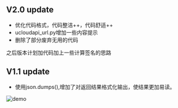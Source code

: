 ## V2.0 update

- 优化代码格式，代码整洁++，代码舒适++
- ucloudapi_url.py增加一些内容提示
- 删除了部分废弃无用的代码

之后版本计划加代码加上一些计算签名的思路



## V1.1 update

- 使用json.dumps(),增加了对返回结果格式化输出，使结果更加易读。

![demo](http://p81vbqgtm.bkt.clouddn.com/18-6-21/83542295.jpg)

